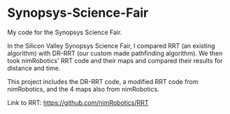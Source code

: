 # Synopsys-Science-Fair
My code for the Synopsys Science Fair.

In the Silicon Valley Synopsys Science Fair, I compared RRT (an existing algorithm) with DR-RRT (our custom made pathfinding algorithm). We then took nimRobotics' RRT code and their maps and compared their results for distance and time.

This project includes the DR-RRT code, a modified RRT code from nimRobotics, and the 4 maps also from nimRobotics.

Link to RRT: https://github.com/nimRobotics/RRT
